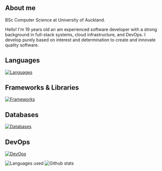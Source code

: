 ## About me

BSc Computer Science at University of Auckland.

Hello! I'm 19 years old an am experienced software developer with a strong background in full-stack systems, cloud infrastructure, and DevOps. I develop purely based on interest and determination to create and innovate quality software.

## Languages

[![Languages](https://skillicons.dev/icons?i=javascript,typescript,html,css,cs,java,golang,python,md)](https://skillicons.dev)

## Frameworks & Libraries

[![Frameworks](https://skillicons.dev/icons?i=nextjs,nodejs,react,express,flask,tailwind,arduino,discordjs,dotnet,jest,vitest,npm,yarn,pnpm)](https://skillicons.dev)

## Databases

[![Databases](https://skillicons.dev/icons?i=firebase,mongodb,mysql,postgres,sqlite,supabase)](https://skillicons.dev)

## DevOps

[![DevOps](https://skillicons.dev/icons?i=aws,azure,docker,gcp,git,githubactions)](https://skillicons.dev)

![Languages used](https://github-readme-stats.vercel.app/api/top-langs/?username=jeffplays2005&layout=compact&theme=dark)
![Github stats](https://github-readme-stats.vercel.app/api?username=jeffplays2005&show_icons=true&theme=dark&hide_title=true)
